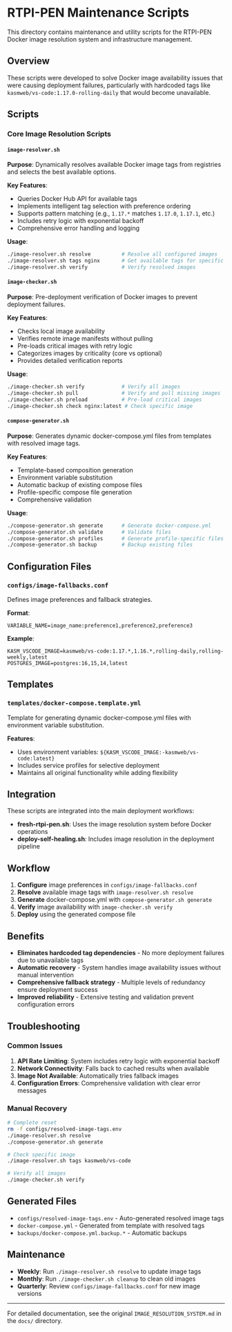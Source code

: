 # RTPI-PEN Maintenance Scripts

This directory contains maintenance and utility scripts for the RTPI-PEN Docker image resolution system and infrastructure management.

## Overview

These scripts were developed to solve Docker image availability issues that were causing deployment failures, particularly with hardcoded tags like `kasmweb/vs-code:1.17.0-rolling-daily` that would become unavailable.

## Scripts

### Core Image Resolution Scripts

#### `image-resolver.sh`
**Purpose**: Dynamically resolves available Docker image tags from registries and selects the best available options.

**Key Features**:
- Queries Docker Hub API for available tags
- Implements intelligent tag selection with preference ordering
- Supports pattern matching (e.g., `1.17.*` matches `1.17.0`, `1.17.1`, etc.)
- Includes retry logic with exponential backoff
- Comprehensive error handling and logging

**Usage**:
```bash
./image-resolver.sh resolve          # Resolve all configured images
./image-resolver.sh tags nginx       # Get available tags for specific image
./image-resolver.sh verify           # Verify resolved images
```

#### `image-checker.sh`
**Purpose**: Pre-deployment verification of Docker images to prevent deployment failures.

**Key Features**:
- Checks local image availability
- Verifies remote image manifests without pulling
- Pre-loads critical images with retry logic
- Categorizes images by criticality (core vs optional)
- Provides detailed verification reports

**Usage**:
```bash
./image-checker.sh verify            # Verify all images
./image-checker.sh pull              # Verify and pull missing images
./image-checker.sh preload           # Pre-load critical images
./image-checker.sh check nginx:latest # Check specific image
```

#### `compose-generator.sh`
**Purpose**: Generates dynamic docker-compose.yml files from templates with resolved image tags.

**Key Features**:
- Template-based composition generation
- Environment variable substitution
- Automatic backup of existing compose files
- Profile-specific compose file generation
- Comprehensive validation

**Usage**:
```bash
./compose-generator.sh generate      # Generate docker-compose.yml
./compose-generator.sh validate      # Validate files
./compose-generator.sh profiles      # Generate profile-specific files
./compose-generator.sh backup        # Backup existing files
```

## Configuration Files

### `configs/image-fallbacks.conf`
Defines image preferences and fallback strategies.

**Format**:
```
VARIABLE_NAME=image_name:preference1,preference2,preference3
```

**Example**:
```
KASM_VSCODE_IMAGE=kasmweb/vs-code:1.17.*,1.16.*,rolling-daily,rolling-weekly,latest
POSTGRES_IMAGE=postgres:16,15,14,latest
```

## Templates

### `templates/docker-compose.template.yml`
Template for generating dynamic docker-compose.yml files with environment variable substitution.

**Features**:
- Uses environment variables: `${KASM_VSCODE_IMAGE:-kasmweb/vs-code:latest}`
- Includes service profiles for selective deployment
- Maintains all original functionality while adding flexibility

## Integration

These scripts are integrated into the main deployment workflows:

- **fresh-rtpi-pen.sh**: Uses the image resolution system before Docker operations
- **deploy-self-healing.sh**: Includes image resolution in the deployment pipeline

## Workflow

1. **Configure** image preferences in `configs/image-fallbacks.conf`
2. **Resolve** available image tags with `image-resolver.sh resolve`
3. **Generate** docker-compose.yml with `compose-generator.sh generate`
4. **Verify** image availability with `image-checker.sh verify`
5. **Deploy** using the generated compose file

## Benefits

- **Eliminates hardcoded tag dependencies** - No more deployment failures due to unavailable tags
- **Automatic recovery** - System handles image availability issues without manual intervention
- **Comprehensive fallback strategy** - Multiple levels of redundancy ensure deployment success
- **Improved reliability** - Extensive testing and validation prevent configuration errors

## Troubleshooting

### Common Issues

1. **API Rate Limiting**: System includes retry logic with exponential backoff
2. **Network Connectivity**: Falls back to cached results when available
3. **Image Not Available**: Automatically tries fallback images
4. **Configuration Errors**: Comprehensive validation with clear error messages

### Manual Recovery

```bash
# Complete reset
rm -f configs/resolved-image-tags.env
./image-resolver.sh resolve
./compose-generator.sh generate

# Check specific image
./image-resolver.sh tags kasmweb/vs-code

# Verify all images
./image-checker.sh verify
```

## Generated Files

- `configs/resolved-image-tags.env` - Auto-generated resolved image tags
- `docker-compose.yml` - Generated from template with resolved tags
- `backups/docker-compose.yml.backup.*` - Automatic backups

## Maintenance

- **Weekly**: Run `./image-resolver.sh resolve` to update image tags
- **Monthly**: Run `./image-checker.sh cleanup` to clean old images
- **Quarterly**: Review `configs/image-fallbacks.conf` for new image versions

---

For detailed documentation, see the original `IMAGE_RESOLUTION_SYSTEM.md` in the `docs/` directory.
